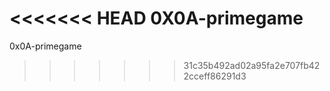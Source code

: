 <<<<<<< HEAD
0X0A-primegame
=======
0x0A-primegame
>>>>>>> 31c35b492ad02a95fa2e707fb422cceff86291d3
